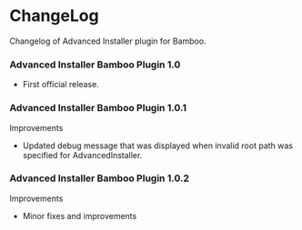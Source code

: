 # ChangeLog

Changelog of Advanced Installer plugin for Bamboo.

### Advanced Installer Bamboo Plugin 1.0

* First official release.

### Advanced Installer Bamboo Plugin 1.0.1

Improvements
* Updated debug message that was displayed when invalid root path was specified for AdvancedInstaller.

### Advanced Installer Bamboo Plugin 1.0.2

Improvements
* Minor fixes and improvements
